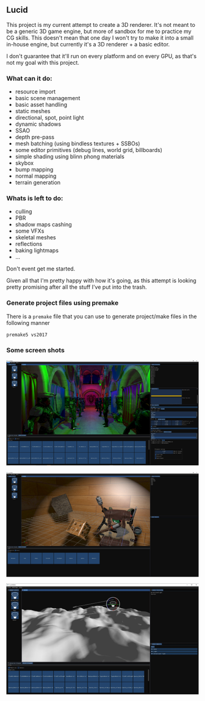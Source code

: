 ## Lucid
This project is my current attempt to create a 3D renderer. It's not meant to be a generic 3D game engine, but more of sandbox for me to practice my CG skills.
This doesn't mean that one day I won't try to make it into a small in-house engine, but currently it's a 3D renderer + a basic editor.


I don't guarantee that it'll run on every platform and on every GPU, as that's not my goal with this project.



### What can it do:
- resource import
- basic scene management
- basic asset handling
- static meshes
- directional, spot, point light
- dynamic shadows
- SSAO
- depth pre-pass
- mesh batching (using bindless textures + SSBOs)
- some editor primitives (debug lines, world grid, billboards)
- simple shading using blinn phong materials
- skybox
- bump mapping
- normal mapping
- terrain generation

### Whats is left to do:
- culling
- PBR
- shadow maps cashing
- some VFXs
- skeletal meshes
- reflections
- baking lightmaps
- ...
  
Don't event get me started.

Given all that I'm pretty happy with how it's going, as this attempt is looking pretty promising after all the stuff I've put into the trash.



### Generate project files using premake

There is a `premake` file that you can use to generate project/make files in the following manner 
```
premake5 vs2017
```

### Some screen shots

![Sponza](./demo/demo-1.jpg)

![Gigacube](./demo/demo-2.jpg)

![Terrain](./demo/demo-3.jpg)
